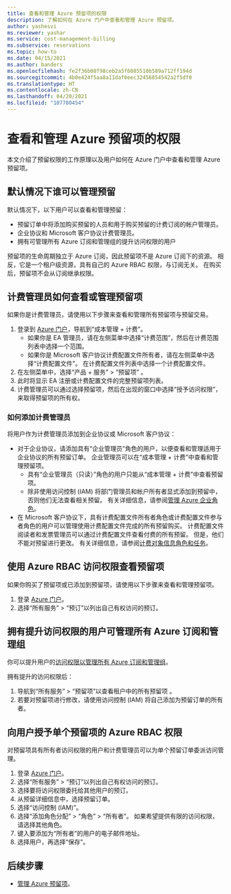 ```yaml
---
title: 查看和管理 Azure 预留项的权限
description: 了解如何在 Azure 门户中查看和管理 Azure 预留项。
author: yashesvi
ms.reviewer: yashar
ms.service: cost-management-billing
ms.subservice: reservations
ms.topic: how-to
ms.date: 04/15/2021
ms.author: banders
ms.openlocfilehash: fe2f36b08f98ceb2a5f6085510b589a712ff194d
ms.sourcegitcommit: 4b0e424f5aa8a11daf0eec32456854542a2f5df0
ms.translationtype: HT
ms.contentlocale: zh-CN
ms.lasthandoff: 04/20/2021
ms.locfileid: "107780454"
---
```

# <a name="permissions-to-view-and-manage-azure-reservations"></a>查看和管理 Azure 预留项的权限

本文介绍了预留权限的工作原理以及用户如何在 Azure 门户中查看和管理 Azure 预留项。

## <a name="who-can-manage-a-reservation-by-default"></a>默认情况下谁可以管理预留

默认情况下，以下用户可以查看和管理预留：

- 预留订单中将添加购买预留的人员和用于购买预留的计费订阅的帐户管理员。
- 企业协议和 Microsoft 客户协议计费管理员。
- 拥有可管理所有 Azure 订阅和管理组的提升访问权限的用户

预留项的生命周期独立于 Azure 订阅，因此预留项不是 Azure 订阅下的资源。 相反，它是一个租户级资源，具有自己的 Azure RBAC 权限，与订阅无关。 在购买后，预留项不会从订阅继承权限。

## <a name="how-billing-administrators-can-view-or-manage-reservations"></a>计费管理员如何查看或管理预留项

如果你是计费管理员，请使用以下步骤来查看和管理所有预留项与预留交易。

1. 登录到 [Azure 门户](https://portal.azure.com)，导航到“成本管理 + 计费”。
    - 如果你是 EA 管理员，请在左侧菜单中选择“计费范围”，然后在计费范围列表中选择一个范围。
    - 如果你是 Microsoft 客户协议计费配置文件所有者，请在左侧菜单中选择“计费配置文件”。 在计费配置文件列表中选择一个计费配置文件。
1. 在左侧菜单中，选择“产品 + 服务” > “预留项” 。
1. 此时将显示 EA 注册或计费配置文件的完整预留项列表。
1. 计费管理员可以通过选择预留项，然后在出现的窗口中选择“授予访问权限”，来取得预留项的所有权。

### <a name="how-to-add-billing-administrators"></a>如何添加计费管理员

将用户作为计费管理员添加到企业协议或 Microsoft 客户协议：

- 对于企业协议，请添加具有“企业管理员”角色的用户，以便查看和管理适用于企业协议的所有预留订单。 企业管理员可以在“成本管理 + 计费”中查看和管理预留项。
    - 具有“企业管理员（只读）”角色的用户只能从“成本管理 + 计费”中查看预留项。 
    - 除非使用访问控制 (IAM) 将部门管理员和帐户所有者显式添加到预留中，否则他们无法查看相关预留。 有关详细信息，请参阅[管理 Azure 企业角色](../manage/understand-ea-roles.md)。
- 在 Microsoft 客户协议下，具有计费配置文件所有者角色或计费配置文件参与者角色的用户可以管理使用计费配置文件完成的所有预留购买。 计费配置文件阅读者和发票管理员可以通过计费配置文件查看付费的所有预留。 但是，他们不能对预留进行更改。
    有关详细信息，请参阅[计费对象信息角色和任务](../manage/understand-mca-roles.md#billing-profile-roles-and-tasks)。

## <a name="view-reservations-with-azure-rbac-access"></a>使用 Azure RBAC 访问权限查看预留项

如果你购买了预留项或已添加到预留项，请使用以下步骤来查看和管理预留项。

1. 登录 [Azure 门户](https://portal.azure.com)。
1. 选择“所有服务” > “预订”以列出自己有权访问的预订。

## <a name="users-with-elevated-access-can-manage-all-azure-subscriptions-and-management-groups"></a>拥有提升访问权限的用户可管理所有 Azure 订阅和管理组

你可以提升用户的[访问权限以管理所有 Azure 订阅和管理组](../../role-based-access-control/elevate-access-global-admin.md?toc=/azure/cost-management-billing/reservations/toc.json)。

拥有提升的访问权限后：

1. 导航到“所有服务” > “预留项”以查看租户中的所有预留项 。
1. 若要对预留项进行修改，请使用访问控制 (IAM) 将自己添加为预留订单的所有者。

## <a name="give-users-azure-rbac-access-to-individual-reservations"></a>向用户授予单个预留项的 Azure RBAC 权限

对预留项具有所有者访问权限的用户和计费管理员可以为单个预留订单委派访问管理。

1. 登录 [Azure 门户](https://portal.azure.com)。
1. 选择“所有服务” > “预订”以列出自己有权访问的预订。
1. 选择要将访问权限委托给其他用户的预订。
1. 从预留详细信息中，选择预留订单。
1. 选择“访问控制 (IAM)”。
1. 选择“添加角色分配” > “角色” > “所有者”。 如果希望提供有限的访问权限，请选择其他角色。
1. 键入要添加为“所有者”的用户的电子邮件地址。
1. 选择用户，再选择“保存”。

## <a name="next-steps"></a>后续步骤

- [管理 Azure 预留项](manage-reserved-vm-instance.md)。